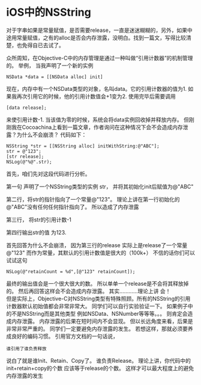 # iOS中的NSString

对于字串如果是常量赋值，是否需要release，一直是迷迷糊糊的，另外，如果中途用常量赋值，之有的alloc是否会内存泄露，没明白。找到一篇文，写得比较清楚，也免得自已去试了。

众所周知，在Objective-C中的内存管理是通过一种叫做“引用计数器”的机制管理的。
举例， 当我声明了一个新的实例
```
NSData *data = [[NSData alloc] init]
```
现在，内存中有一个NSData类型的对象，名叫data。它的引用计数器的值为1. 如果我再次引用它的时候，他的引用计数值会+1变为2.
使用完毕后需要调用
```
[data release];
```
来使引用计数-1.  当该值为零的时候，系统会将data实例回收掉并释放内存。
但刚刚我在Cocoachina上看到一篇文章，作者询问在这种情况下会不会造成内存泄露？为什么不会崩溃？
代码如下：
```
NSString *str = [[NSString alloc] initWithString:@"ABC"];
str = @"123";
[str release];
NSLog(@"%@".str);
```
首先，咱们先对这段代码进行分析。

第一句 声明了一个NSString类型的实例 str， 并将其初始化init后赋值为@"ABC"

第二行，将str的指针指向了一个常量@"123"。 理论上讲在第一行初始化的@"ABC"没有任何任何指针指向了。 所以造成了内存泄露

第三行， 将str的引用计数-1 

第四行输出str的值  为123.

首先回答为什么不会崩溃， 因为第三行的release 实际上是release了一个常量@"123"  而作为常量，其默认的引用计数值是很大的（100k+）
不信的话你们可以试试这句
```
NSLog(@"retainCount = %d",[@"123" retainCount]);
```
最终的输出值会是一个很大很大的数。  所以单单一个release是不会将其释放掉的。
然后再回答这样会不会造成内存泄露。
其实…………理论上讲 会！  
但是实际上，Objective-C对NSString类型有特殊照顾。所有的NSString的引用计数器默认初始值都会非常非常大。
同学们可以自行实验验证一下。
如果例子中的不是NSString而是其他类型 例如NSData、NSNumber等等等。。。
则肯定会造成内存泄露。
内存泄露的后果在短时间内不会显现。 但以长远角度来看，后果是非常非常严重的。
同学们一定要避免内存泄露的发生。
若想这样，那就必须要养成良好的编码习惯。
引用官方文档的一句话说，
```
谁引用了谁负责释放
```
说白了就是谁Init、Retain、Copy了。 谁负责Release。
理论上讲，你代码中的init+retain+copy的个数 应该等于release的个数。
这样才可以最大程度上的避免内存泄露的发生
